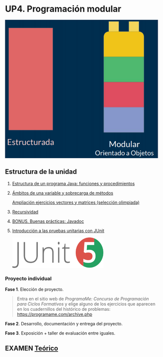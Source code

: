 # UP4. Programación modular
![modular](modular.png)

## Estructura de la unidad
1.  [Estructura de un programa Java: funciones y procedimientos](https://pbendom3.github.io/prog-1cfgs-daw/ups/UP4/4_1_metodos/index.html)
2.  [Ámbitos de una variable y sobrecarga de métodos](https://pbendom3.github.io/prog-1cfgs-daw/ups/UP4/4_2_ambitos_sobrecarga/index.html)

     [Ampliación ejercicios vectores y matrices (selección olimpiada)](3_ejercicios.pdf)
  
4.  [Recursividad](https://pbendom3.github.io/prog-1cfgs-daw/ups/UP4/4_3_recursividad/index.html)
5.  [BONUS. Buenas prácticas: Javadoc](https://pbendom3.github.io/prog-1cfgs-daw/ups/UP4/4_4_javadoc/index.html)
6.  [Introducción a las pruebas unitarias con JUnit](https://pbendom3.github.io/prog-1cfgs-daw/ups/UP4/4_5_junit/index.html)

     <img src="JUnit.png" width="300" height="100"/>

### Proyecto individual

**Fase 1**. Elección de proyecto.
> Entra en el sitio web de *ProgramaMe: Concurso de Programación para Ciclos Formativos* y elige alguno de los ejercicios que aparecen en los cuadernillos del histórico de problemas: https://programame.com/archive.php

**Fase 2**. Desarrollo, documentación y entrega del proyecto.

**Fase 3**. Exposición + taller de evaluación entre iguales.

## EXAMEN [Teórico](8_EXAMEN_TEÓRICO_UD4.pdf)
